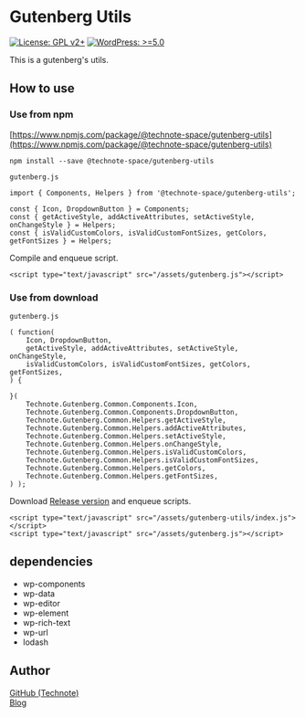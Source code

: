 # Gutenberg Utils

[![License: GPL v2+](https://img.shields.io/badge/License-GPL%20v2%2B-blue.svg)](http://www.gnu.org/licenses/gpl-2.0.html)
[![WordPress: >=5.0](https://img.shields.io/badge/WordPress-%3E%3D5.0-brightgreen.svg)](https://wordpress.org/)

This is a gutenberg's utils.

## How to use
### Use from npm
[https://www.npmjs.com/package/@technote-space/gutenberg-utils](https://www.npmjs.com/package/@technote-space/gutenberg-utils)

```
npm install --save @technote-space/gutenberg-utils
```

`gutenberg.js`
```
import { Components, Helpers } from '@technote-space/gutenberg-utils';

const { Icon, DropdownButton } = Components;
const { getActiveStyle, addActiveAttributes, setActiveStyle, onChangeStyle } = Helpers;
const { isValidCustomColors, isValidCustomFontSizes, getColors, getFontSizes } = Helpers;
```

Compile and enqueue script.

```
<script type="text/javascript" src="/assets/gutenberg.js"></script>
```

### Use from download

`gutenberg.js`
```
( function(
	Icon, DropdownButton,
	getActiveStyle, addActiveAttributes, setActiveStyle, onChangeStyle,
	isValidCustomColors, isValidCustomFontSizes, getColors, getFontSizes,
) {

}(
	Technote.Gutenberg.Common.Components.Icon,
	Technote.Gutenberg.Common.Components.DropdownButton,
	Technote.Gutenberg.Common.Helpers.getActiveStyle,
	Technote.Gutenberg.Common.Helpers.addActiveAttributes,
	Technote.Gutenberg.Common.Helpers.setActiveStyle,
	Technote.Gutenberg.Common.Helpers.onChangeStyle,
	Technote.Gutenberg.Common.Helpers.isValidCustomColors,
	Technote.Gutenberg.Common.Helpers.isValidCustomFontSizes,
	Technote.Gutenberg.Common.Helpers.getColors,
	Technote.Gutenberg.Common.Helpers.getFontSizes,
) );
```

Download [Release version](https://raw.githubusercontent.com/technote-space/gutenberg-utils/master/build/index.js) and enqueue scripts.
```
<script type="text/javascript" src="/assets/gutenberg-utils/index.js"></script>
<script type="text/javascript" src="/assets/gutenberg.js"></script>
```

## dependencies
- wp-components
- wp-data
- wp-editor
- wp-element
- wp-rich-text
- wp-url
- lodash

## Author
[GitHub (Technote)](https://github.com/technote-space)  
[Blog](https://technote.space)
